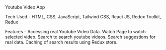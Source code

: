 Youtube Video App

Tech Used -
HTML, CSS, JavaScript, Tailwind CSS, React JS, Redux Toolkit, Redux

Features -
Accessing real Youtube Video Data.
Watch Page to watch selected video.
Search to search youtube videos.
Search suggestions for real data.
Caching of search results using Redux store.
